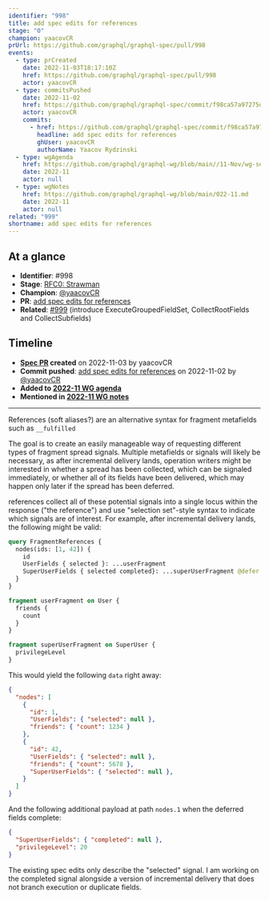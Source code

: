 ```yaml
---
identifier: "998"
title: add spec edits for references
stage: "0"
champion: yaacovCR
prUrl: https://github.com/graphql/graphql-spec/pull/998
events:
  - type: prCreated
    date: 2022-11-03T18:17:10Z
    href: https://github.com/graphql/graphql-spec/pull/998
    actor: yaacovCR
  - type: commitsPushed
    date: 2022-11-02
    href: https://github.com/graphql/graphql-spec/commit/f98ca57a97275d39a12d146adce2d366494b25ee
    actor: yaacovCR
    commits:
      - href: https://github.com/graphql/graphql-spec/commit/f98ca57a97275d39a12d146adce2d366494b25ee
        headline: add spec edits for references
        ghUser: yaacovCR
        authorName: Yaacov Rydzinski
  - type: wgAgenda
    href: https://github.com/graphql/graphql-wg/blob/main//11-Nov/wg-secondary-apac.md
    date: 2022-11
    actor: null
  - type: wgNotes
    href: https://github.com/graphql/graphql-wg/blob/main/022-11.md
    date: 2022-11
    actor: null
related: "999"
shortname: add spec edits for references
---
```


## At a glance

- **Identifier**: #998
- **Stage**: [RFC0: Strawman](https://github.com/graphql/graphql-spec/blob/main/CONTRIBUTING.md#stage-0-strawman)
- **Champion**: [@yaacovCR](https://github.com/yaacovCR)
- **PR**: [add spec edits for references](https://github.com/graphql/graphql-spec/pull/998)
- **Related**: [#999](/rfcs/999) (introduce ExecuteGroupedFieldSet, CollectRootFields and CollectSubfields)

<!-- BEGIN_CUSTOM_TEXT -->



<!-- END_CUSTOM_TEXT -->

## Timeline

- **[Spec PR](https://github.com/graphql/graphql-spec/pull/998) created** on 2022-11-03 by yaacovCR
- **Commit pushed**: [add spec edits for references](https://github.com/graphql/graphql-spec/commit/f98ca57a97275d39a12d146adce2d366494b25ee) on 2022-11-02 by [@yaacovCR](https://github.com/yaacovCR)
- **Added to [2022-11 WG agenda](https://github.com/graphql/graphql-wg/blob/main//11-Nov/wg-secondary-apac.md)**
- **Mentioned in [2022-11 WG notes](https://github.com/graphql/graphql-wg/blob/main/022-11.md)**

<!-- VERBATIM -->

---

References (soft aliases?) are an alternative syntax for fragment metafields such as `__fulfilled`

The goal is to create an easily manageable way of requesting different types of fragment spread signals. Multiple metafields or signals will likely be necessary, as after incremental delivery lands, operation writers might be interested in whether a spread has been collected, which can be signaled immediately, or whether all of its fields have been delivered, which may happen only later if the spread has been deferred.

references collect all of these potential signals into a single locus within the response ("the reference") and use "selection set"-style syntax to indicate which signals are of interest. For example, after incremental delivery lands, the following might be valid:

```graphql
query FragmentReferences {
  nodes(ids: [1, 42]) {
    id
    UserFields { selected }: ...userFragment
    SuperUserFields { selected completed}: ...superUserFragment @defer
  }
}

fragment userFragment on User {
  friends {
    count
  }
}

fragment superUserFragment on SuperUser {
  privilegeLevel
}
```

This would yield the following `data` right away:

```json
{
  "nodes": [
    {
      "id": 1,
      "UserFields": { "selected": null },
      "friends": { "count": 1234 }
    },
    {
      "id": 42,
      "UserFields": { "selected": null },
      "friends": { "count": 5678 },
      "SuperUserFields": { "selected": null },
    }
  ]
}
```

And the following additional payload at path `nodes.1` when the deferred fields complete:

```json
{
  "SuperUserFields": { "completed": null },
  "privilegeLevel": 20
}
```

The existing spec edits only describe the "selected" signal. I am working on the completed signal alongside a version of incremental delivery that does not branch execution or duplicate fields.
